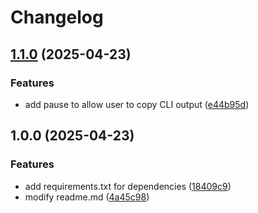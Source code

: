 # Changelog

## [1.1.0](https://github.com/kevlog/ascii-cli-tools/compare/v1.0.0...v1.1.0) (2025-04-23)


### Features

* add pause to allow user to copy CLI output ([e44b95d](https://github.com/kevlog/ascii-cli-tools/commit/e44b95df82c40bcc3c8a9fd7b61d2c1607181997))

## 1.0.0 (2025-04-23)


### Features

* add requirements.txt for dependencies ([18409c9](https://github.com/kevlog/ascii-cli-tools/commit/18409c9205c6ac042fc7ceefcdd667e32c28b598))
* modify readme.md ([4a45c98](https://github.com/kevlog/ascii-cli-tools/commit/4a45c98df660dda888fb726cf1971acac77fc2d2))
